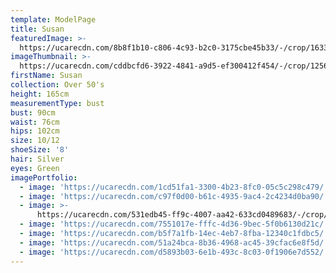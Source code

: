 ```yaml
---
template: ModelPage
title: Susan
featuredImage: >-
  https://ucarecdn.com/8b8f1b10-c806-4c93-b2c0-3175cbe45b33/-/crop/1633x1081/0,635/-/preview/
imageThumbnail: >-
  https://ucarecdn.com/cddbcfd6-3922-4841-a9d5-ef300412f454/-/crop/1256x1525/65,235/-/preview/
firstName: Susan
collection: Over 50's
height: 165cm
measurementType: bust
bust: 90cm
waist: 76cm
hips: 102cm
size: 10/12
shoeSize: '8'
hair: Silver
eyes: Green
imagePortfolio:
  - image: 'https://ucarecdn.com/1cd51fa1-3300-4b23-8fc0-05c5c298c479/'
  - image: 'https://ucarecdn.com/c97f0d00-b61c-4935-9ac4-2c4234d0ba90/'
  - image: >-
      https://ucarecdn.com/531edb45-ff9c-4007-aa42-633cd0489683/-/crop/1612x2254/21,0/-/preview/
  - image: 'https://ucarecdn.com/7551017e-fffc-4d36-9bec-5f0b6130d21c/'
  - image: 'https://ucarecdn.com/b5f7a1fb-14ec-4eb7-8fba-12340c1fdbc5/'
  - image: 'https://ucarecdn.com/51a24bca-8b36-4968-ac45-39cfac6e8f5d/'
  - image: 'https://ucarecdn.com/d5893b03-6e1b-493c-8c03-0f1906e7d552/'
---
```



